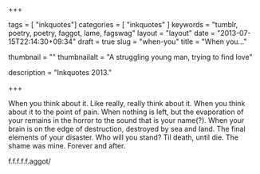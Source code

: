 +++

tags = [ "inkquotes"]
categories = [ "inkquotes" ]
keywords = "tumblr, poetry, poetry, faggot, lame, fagswag"
layout = "layout"
date = "2013-07-15T22:14:30+09:34"
draft = true
slug = "when-you"
title = "When you..."

thumbnail = ""
thumbnailalt = "A struggling young man, trying to find love"

description = "Inkquotes 2013."

+++

When you think about it. Like really, really think about it. When you think about it to the point of pain. When nothing is left, but the evaporation of your remains in the horror to the sound that is your name(?). When your brain is on the edge of destruction, destroyed by sea and land. The final elements of your disaster. Who will you stand? Til death, until die. The shame was mine. Forever and after.

f.f.f.f.f.aggot/

